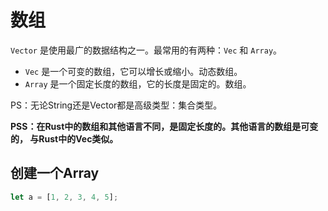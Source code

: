 # 数组

`Vector` 是使用最广的数据结构之一。最常用的有两种：`Vec` 和 `Array`。
- `Vec` 是一个可变的数组，它可以增长或缩小。动态数组。
- `Array` 是一个固定长度的数组，它的长度是固定的。数组。

PS：无论String还是Vector都是高级类型：集合类型。

**PSS：在Rust中的数组和其他语言不同，是固定长度的。其他语言的数组是可变的， 与Rust中的Vec类似。**

## 创建一个Array
```rust
let a = [1, 2, 3, 4, 5];
```

